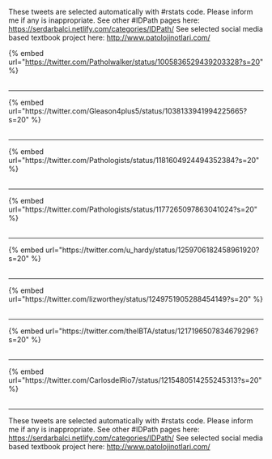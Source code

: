 

These tweets are selected automatically with #rstats code. Please inform me if any is inappropriate.
See other #IDPath pages here: https://serdarbalci.netlify.com/categories/IDPath/ 
See selected social media based textbook project here: http://www.patolojinotlari.com/

{% embed url="https://twitter.com/Patholwalker/status/1005836529439203328?s=20" %}<br>
<br>
<hr>
{% embed url="https://twitter.com/Gleason4plus5/status/1038133941994225665?s=20" %}<br>
<br>
<hr>
{% embed url="https://twitter.com/Pathologists/status/1181604924494352384?s=20" %}<br>
<br>
<hr>
{% embed url="https://twitter.com/Pathologists/status/1177265097863041024?s=20" %}<br>
<br>
<hr>
{% embed url="https://twitter.com/u_hardy/status/1259706182458961920?s=20" %}<br>
<br>
<hr>
{% embed url="https://twitter.com/lizworthey/status/1249751905288454149?s=20" %}<br>
<br>
<hr>
{% embed url="https://twitter.com/theIBTA/status/1217196507834679296?s=20" %}<br>
<br>
<hr>
{% embed url="https://twitter.com/CarlosdelRio7/status/1215480514255245313?s=20" %}<br>
<br>
<hr>


These tweets are selected automatically with #rstats code. Please inform me if any is inappropriate.
See other #IDPath pages here: https://serdarbalci.netlify.com/categories/IDPath/ 
See selected social media based textbook project here: http://www.patolojinotlari.com/
